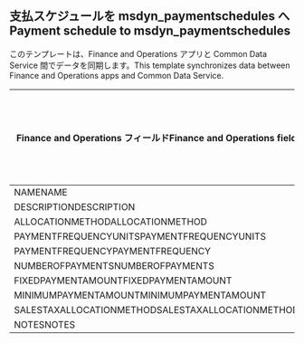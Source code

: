 ## <a name="payment-schedule-to-msdyn_paymentschedules"></a><span data-ttu-id="91658-101">支払スケジュールを msdyn_paymentschedules へ</span><span class="sxs-lookup"><span data-stu-id="91658-101">Payment schedule to msdyn_paymentschedules</span></span>

<span data-ttu-id="91658-102">このテンプレートは、Finance and Operations アプリと Common Data Service 間でデータを同期します。</span><span class="sxs-lookup"><span data-stu-id="91658-102">This template synchronizes data between Finance and Operations apps and Common Data Service.</span></span>

<span data-ttu-id="91658-103">Finance and Operations フィールド</span><span class="sxs-lookup"><span data-stu-id="91658-103">Finance and Operations field</span></span> | <span data-ttu-id="91658-104">タイプのマッピング</span><span class="sxs-lookup"><span data-stu-id="91658-104">Map type</span></span> | <span data-ttu-id="91658-105">その他の Dynamics 365 フィールド</span><span class="sxs-lookup"><span data-stu-id="91658-105">Other Dynamics 365 field</span></span> | <span data-ttu-id="91658-106">既定値</span><span class="sxs-lookup"><span data-stu-id="91658-106">Default value</span></span>
---|---|---|---
<span data-ttu-id="91658-107">NAME</span><span class="sxs-lookup"><span data-stu-id="91658-107">NAME</span></span> | = | <span data-ttu-id="91658-108">msdyn_name</span><span class="sxs-lookup"><span data-stu-id="91658-108">msdyn_name</span></span> | 
<span data-ttu-id="91658-109">DESCRIPTION</span><span class="sxs-lookup"><span data-stu-id="91658-109">DESCRIPTION</span></span> | = | <span data-ttu-id="91658-110">msdyn_description</span><span class="sxs-lookup"><span data-stu-id="91658-110">msdyn_description</span></span> | 
<span data-ttu-id="91658-111">ALLOCATIONMETHOD</span><span class="sxs-lookup"><span data-stu-id="91658-111">ALLOCATIONMETHOD</span></span> | >< | <span data-ttu-id="91658-112">msdyn_allocationmethod</span><span class="sxs-lookup"><span data-stu-id="91658-112">msdyn_allocationmethod</span></span> | 
<span data-ttu-id="91658-113">PAYMENTFREQUENCYUNITS</span><span class="sxs-lookup"><span data-stu-id="91658-113">PAYMENTFREQUENCYUNITS</span></span> | >< | <span data-ttu-id="91658-114">msdyn_paymentfrequencyunit</span><span class="sxs-lookup"><span data-stu-id="91658-114">msdyn_paymentfrequencyunit</span></span> | 
<span data-ttu-id="91658-115">PAYMENTFREQUENCY</span><span class="sxs-lookup"><span data-stu-id="91658-115">PAYMENTFREQUENCY</span></span> | = | <span data-ttu-id="91658-116">msdyn_paymentfrequency</span><span class="sxs-lookup"><span data-stu-id="91658-116">msdyn_paymentfrequency</span></span> | 
<span data-ttu-id="91658-117">NUMBEROFPAYMENTS</span><span class="sxs-lookup"><span data-stu-id="91658-117">NUMBEROFPAYMENTS</span></span> | = | <span data-ttu-id="91658-118">msdyn_numberofpayments</span><span class="sxs-lookup"><span data-stu-id="91658-118">msdyn_numberofpayments</span></span> | 
<span data-ttu-id="91658-119">FIXEDPAYMENTAMOUNT</span><span class="sxs-lookup"><span data-stu-id="91658-119">FIXEDPAYMENTAMOUNT</span></span> | = | <span data-ttu-id="91658-120">msdyn_fixedpaymentamount</span><span class="sxs-lookup"><span data-stu-id="91658-120">msdyn_fixedpaymentamount</span></span> | 
<span data-ttu-id="91658-121">MINIMUMPAYMENTAMOUNT</span><span class="sxs-lookup"><span data-stu-id="91658-121">MINIMUMPAYMENTAMOUNT</span></span> | = | <span data-ttu-id="91658-122">msdyn_minimumpaymentamount</span><span class="sxs-lookup"><span data-stu-id="91658-122">msdyn_minimumpaymentamount</span></span> | 
<span data-ttu-id="91658-123">SALESTAXALLOCATIONMETHOD</span><span class="sxs-lookup"><span data-stu-id="91658-123">SALESTAXALLOCATIONMETHOD</span></span> | >< | <span data-ttu-id="91658-124">msdyn_salestaxallocationmethod</span><span class="sxs-lookup"><span data-stu-id="91658-124">msdyn_salestaxallocationmethod</span></span> | 
<span data-ttu-id="91658-125">NOTES</span><span class="sxs-lookup"><span data-stu-id="91658-125">NOTES</span></span> | = | <span data-ttu-id="91658-126">msdyn_note</span><span class="sxs-lookup"><span data-stu-id="91658-126">msdyn_note</span></span> | 
